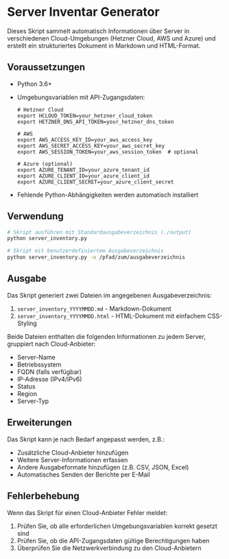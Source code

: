 # Server Inventar Generator

Dieses Skript sammelt automatisch Informationen über Server in verschiedenen Cloud-Umgebungen (Hetzner Cloud, AWS und Azure) und erstellt ein strukturiertes Dokument in Markdown und HTML-Format.

## Voraussetzungen

- Python 3.6+
- Umgebungsvariablen mit API-Zugangsdaten:
  ```
  # Hetzner Cloud
  export HCLOUD_TOKEN=your_hetzner_cloud_token
  export HETZNER_DNS_API_TOKEN=your_hetzner_dns_token
  
  # AWS
  export AWS_ACCESS_KEY_ID=your_aws_access_key
  export AWS_SECRET_ACCESS_KEY=your_aws_secret_key
  export AWS_SESSION_TOKEN=your_aws_session_token  # optional
  
  # Azure (optional)
  export AZURE_TENANT_ID=your_azure_tenant_id
  export AZURE_CLIENT_ID=your_azure_client_id
  export AZURE_CLIENT_SECRET=your_azure_client_secret
  ```

- Fehlende Python-Abhängigkeiten werden automatisch installiert

## Verwendung

```bash
# Skript ausführen mit Standardausgabeverzeichnis (./output)
python server_inventory.py

# Skript mit benutzerdefiniertem Ausgabeverzeichnis
python server_inventory.py -o /pfad/zum/ausgabeverzeichnis
```

## Ausgabe

Das Skript generiert zwei Dateien im angegebenen Ausgabeverzeichnis:

1. `server_inventory_YYYYMMDD.md` - Markdown-Dokument
2. `server_inventory_YYYYMMDD.html` - HTML-Dokument mit einfachem CSS-Styling

Beide Dateien enthalten die folgenden Informationen zu jedem Server, gruppiert nach Cloud-Anbieter:

- Server-Name
- Betriebssystem
- FQDN (falls verfügbar)
- IP-Adresse (IPv4/IPv6)
- Status
- Region
- Server-Typ

## Erweiterungen

Das Skript kann je nach Bedarf angepasst werden, z.B.:

- Zusätzliche Cloud-Anbieter hinzufügen
- Weitere Server-Informationen erfassen
- Andere Ausgabeformate hinzufügen (z.B. CSV, JSON, Excel)
- Automatisches Senden der Berichte per E-Mail

## Fehlerbehebung

Wenn das Skript für einen Cloud-Anbieter Fehler meldet:

1. Prüfen Sie, ob alle erforderlichen Umgebungsvariablen korrekt gesetzt sind
2. Prüfen Sie, ob die API-Zugangsdaten gültige Berechtigungen haben
3. Überprüfen Sie die Netzwerkverbindung zu den Cloud-Anbietern 